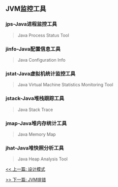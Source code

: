 ## JVM监控工具

### jps-Java进程监控工具

> Java Process Status Tool

### jinfo-Java配置信息工具

> Java Configuration Info

### jstat-Java虚拟机统计监控工具

> Java Virtual Machine Statistics Monitoring Tool

### jstack-Java堆栈跟踪工具

> Java Stack Trace

### jmap-Java堆内存统计工具

> Java Memory Map

### jhat-Java堆快照分析工具

> Java Heap Analysis Tool


[<< 上一篇: 设计模式](5-设计模式/设计模式.md)

[>> 下一篇: JVM排错](6-JVM/JVM排错.md)
